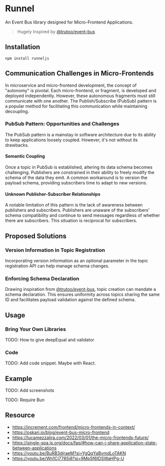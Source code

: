 # Runnel

An Event Bus library designed for Micro-Frontend Applications.

> Hugely Inspired by [@trutoo/event-bus](https://www.npmjs.com/package/@trutoo/event-bus)

## Installation

`npm install runneljs`

## Communication Challenges in Micro-Frontends

In microservice and micro-frontend development, the concept of "autonomy" is pivotal. Each micro-frontend, or fragment, is developed and deployed independently. However, these autonomous fragments must still communicate with one another. The Publish/Subscribe (PubSub) pattern is a popular method for facilitating this communication while maintaining decoupling.

### PubSub Pattern: Opportunities and Challenges

The PubSub pattern is a mainstay in software architecture due to its ability to keep applications loosely coupled. However, it's not without its drawbacks.

#### Semantic Coupling

Once a topic in PubSub is established, altering its data schema becomes challenging. Publishers are constrained in their ability to freely modify the schema of the data they emit. A common workaround is to version the payload schema, providing subscribers time to adapt to new versions.

#### Unknown Publisher-Subscriber Relationships

A notable limitation of this pattern is the lack of awareness between publishers and subscribers. Publishers are unaware of the subscribers' schema compatibility and continue to send messages regardless of whether there are subscribers. This situation is reciprocal for subscribers.

## Proposed Solutions

### Version Information in Topic Registration

Incorporating version information as an optional parameter in the topic registration API can help manage schema changes.

### Enforcing Schema Declaration

Drawing inspiration from [@trutoo/event-bus](https://www.npmjs.com/package/@trutoo/event-bus), topic creation can mandate a schema declaration. This ensures uniformity across topics sharing the same ID and facilitates payload validation against the defined schema.

## Usage

### Bring Your Own Libraries

TODO: How to give deepEqual and validator

### Code

TODO: Add code snippet. Maybe with React.

## Example

TODO: Add screenshots

TODO: Require Bun

## Resource

- https://increment.com/frontend/micro-frontends-in-context/
- https://oskari.io/blog/event-bus-micro-frontend
- https://lucamezzalira.com/2022/03/01/the-micro-frontends-future/
- https://single-spa.js.org/docs/faq/#how-can-i-share-application-state-between-applications
- https://youtu.be/BuRB3djraeM?si=YgQqYaBvmdLoTAKN
- https://youtu.be/Wn1Cj7785i8?si=9Mp5f6IDSWaHPg-U
